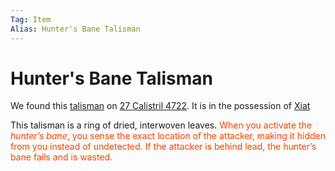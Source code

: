 ```yaml
---
Tag: Item
Alias: Hunter's Bane Talisman
---
```

# Hunter's Bane Talisman
We found this [talisman](https://2e.aonprd.com/Equipment.aspx?ID=217) on [27 Calistril 4722](questforthefrozenflame/docs/Playing-Notes/Session-2.md#27%2520Calistril%25204072). It is in the possession of [Xiat](questforthefrozenflame/docs/Backstory/Party-Members/Xiat.md)

This talisman is a ring of dried, interwoven leaves. <font style="color:orangered">When you activate the _hunter’s bane_, you sense the exact location of the attacker, making it hidden from you instead of undetected. If the attacker is behind lead, the hunter’s bane fails and is wasted.</font>